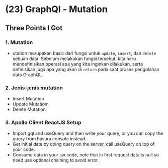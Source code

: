 # (23) GraphQl - Mutation

## Three Points I Got

### 1. Mutation
- utation merupakan basic dari fungsi untuk `update`, `insert`, dan `delete` sebuah data. Sebelum melakukan fungsi tersebut, kita haru mendefinisikan operasi apa yang kita inginkan dilakukan, serta definisikan juga apa yang akan di `return` pada saat proses pengolahan data GraphQL.

### 2. Jenis-jenis mutation
- Insert Mutation
- Update Mutatiom
- Delete Mutation

### 3. Apollo Client ReactJS Setup
- Import gql and useQuery and then write your query, or you can copy the query from hasura console instead.
- Get initial data by doing query on the server, call useQuery on top of your code.
- Consume data in your jsx code, note that in first request data is null so need use optional chaining to avoid error.